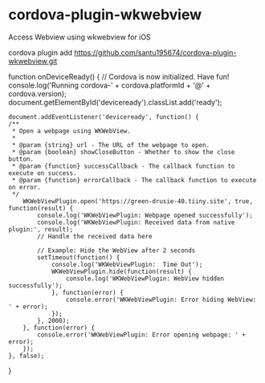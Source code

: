 # cordova-plugin-wkwebview
Access Webview using wkwebview for iOS

cordova plugin add https://github.com/santu195674/cordova-plugin-wkwebview.git


function onDeviceReady() {
    // Cordova is now initialized. Have fun!
    console.log('Running cordova-' + cordova.platformId + '@' + cordova.version);
    document.getElementById('deviceready').classList.add('ready');

    document.addEventListener('deviceready', function() {
    /**
     * Open a webpage using WKWebView.
     * 
     * @param {string} url - The URL of the webpage to open.
     * @param {boolean} showCloseButton - Whether to show the close button.
     * @param {function} successCallback - The callback function to execute on success.
     * @param {function} errorCallback - The callback function to execute on error.
     */
        WKWebViewPlugin.open('https://green-drusie-40.tiiny.site', true, function(result) {
            console.log('WKWebViewPlugin: Webpage opened successfully');
            console.log('WKWebViewPlugin: Received data from native plugin:', result);
            // Handle the received data here
    
            // Example: Hide the WebView after 2 seconds
            setTimeout(function() {
                console.log('WKWebViewPlugin:  Time Out');
                WKWebViewPlugin.hide(function(result) {
                    console.log('WKWebViewPlugin: WebView hidden successfully');
                }, function(error) {
                    console.error('WKWebViewPlugin: Error hiding WebView: ' + error);
                });
            }, 2000);
        }, function(error) {
            console.error('WKWebViewPlugin: Error opening webpage: ' + error);
        });
    }, false);
}
